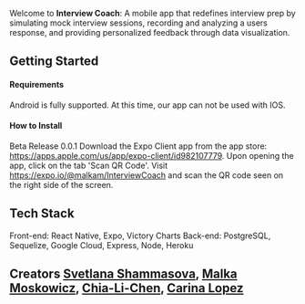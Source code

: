 Welcome to **Interview Coach**: A mobile app that redefines interview prep by simulating mock interview sessions, recording and analyzing a users response, and providing personalized feedback through data visualization.

## Getting Started

#### Requirements

Android is fully supported. At this time, our app can not be used with IOS. 

#### How to Install

Beta Release 0.0.1
Download the Expo Client app from the app store: https://apps.apple.com/us/app/expo-client/id982107779.
Upon opening the app, click on the tab 'Scan QR Code'. 
Visit https://expo.io/@malkam/InterviewCoach and scan the QR code seen on the right side of the screen. 

## Tech Stack

Front-end: React Native, Expo, Victory Charts
Back-end: PostgreSQL, Sequelize, Google Cloud, Express, Node, Heroku

## Creators [Svetlana Shammasova](https://github.com/GNz11), [Malka Moskowicz](https://github.com/malkamoskowicz), [Chia-Li-Chen](https://github.com/Chia-Li-Chen), [Carina Lopez](https://github.com/CarinaLR)
